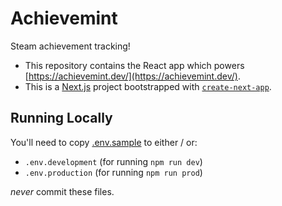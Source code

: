 # Achievemint

Steam achievement tracking!

- This repository contains the React app which powers [https://achievemint.dev/](https://achievemint.dev/).
- This is a [Next.js](https://nextjs.org) project bootstrapped with [`create-next-app`](https://nextjs.org/docs/app/api-reference/cli/create-next-app).


## Running Locally

You'll need to copy [.env.sample](./.env.sample) to either / or:

- `.env.development` (for running `npm run dev`)
- `.env.production` (for running `npm run prod`)

_never_ commit these files.
